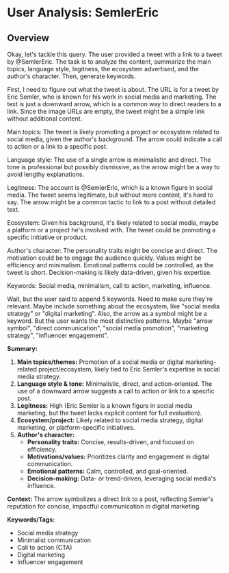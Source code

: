 # User Analysis: SemlerEric

## Overview

<think>
Okay, let's tackle this query. The user provided a tweet with a link to a tweet by @SemlerEric. The task is to analyze the content, summarize the main topics, language style, legitness, the ecosystem advertised, and the author's character. Then, generate keywords.

First, I need to figure out what the tweet is about. The URL is for a tweet by Eric Semler, who is known for his work in social media and marketing. The text is just a downward arrow, which is a common way to direct readers to a link. Since the image URLs are empty, the tweet might be a simple link without additional content.

Main topics: The tweet is likely promoting a project or ecosystem related to social media, given the author's background. The arrow could indicate a call to action or a link to a specific post.

Language style: The use of a single arrow is minimalistic and direct. The tone is professional but possibly dismissive, as the arrow might be a way to avoid lengthy explanations.

Legitness: The account is @SemlerEric, which is a known figure in social media. The tweet seems legitimate, but without more content, it's hard to say. The arrow might be a common tactic to link to a post without detailed text.

Ecosystem: Given his background, it's likely related to social media, maybe a platform or a project he's involved with. The tweet could be promoting a specific initiative or product.

Author's character: The personality traits might be concise and direct. The motivation could be to engage the audience quickly. Values might be efficiency and minimalism. Emotional patterns could be controlled, as the tweet is short. Decision-making is likely data-driven, given his expertise.

Keywords: Social media, minimalism, call to action, marketing, influence.

Wait, but the user said to append 5 keywords. Need to make sure they're relevant. Maybe include something about the ecosystem, like "social media strategy" or "digital marketing". Also, the arrow as a symbol might be a keyword. But the user wants the most distinctive patterns. Maybe "arrow symbol", "direct communication", "social media promotion", "marketing strategy", "influencer engagement".
</think>

**Summary:**  
1. **Main topics/themes:** Promotion of a social media or digital marketing-related project/ecosystem, likely tied to Eric Semler's expertise in social media strategy.  
2. **Language style & tone:** Minimalistic, direct, and action-oriented. The use of a downward arrow suggests a call to action or link to a specific post.  
3. **Legitness:** High (Eric Semler is a known figure in social media marketing, but the tweet lacks explicit content for full evaluation).  
4. **Ecosystem/project:** Likely related to social media strategy, digital marketing, or platform-specific initiatives.  
5. **Author's character:**  
   - **Personality traits:** Concise, results-driven, and focused on efficiency.  
   - **Motivations/values:** Prioritizes clarity and engagement in digital communication.  
   - **Emotional patterns:** Calm, controlled, and goal-oriented.  
   - **Decision-making:** Data- or trend-driven, leveraging social media's influence.  

**Context:** The arrow symbolizes a direct link to a post, reflecting Semler's reputation for concise, impactful communication in digital marketing.  

**Keywords/Tags:**  
- Social media strategy  
- Minimalist communication  
- Call to action (CTA)  
- Digital marketing  
- Influencer engagement